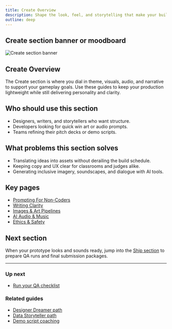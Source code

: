 ```yaml
---
title: Create Overview
description: Shape the look, feel, and storytelling that make your build memorable.
outline: deep
---
```


<!-- DESIGN TODO -->
## Create section banner or moodboard

![Create section banner](/public/create-section-banner-3130.png)

## Create Overview

The Create section is where you dial in theme, visuals, audio, and narrative to support your gameplay goals. Use these guides to keep your production lightweight while still delivering personality and clarity.

## Who should use this section

- Designers, writers, and storytellers who want structure.
- Developers looking for quick win art or audio prompts.
- Teams refining their pitch decks or demo scripts.

## What problems this section solves

- Translating ideas into assets without derailing the build schedule.
- Keeping copy and UX clear for classrooms and judges alike.
- Generating inclusive imagery, soundscapes, and dialogue with AI tools.

## Key pages

- [Prompting For Non-Coders](/create/prompting-for-non-coders)
- [Writing Clarity](/create/writing-clarity)
- [Images & Art Pipelines](/create/images-art-pipelines)
- [AI Audio & Music](/create/ai-audio-music)
- [Ethics & Safety](/create/ethics-safety)

## Next section

When your prototype looks and sounds ready, jump into the [Ship section](/ship/index) to prepare QA runs and final submission packages.

---

### Up next

- [Run your QA checklist](/ship/qa-checklist)

### Related guides

- [Designer Dreamer path](/people/paths/designer-dreamer)
- [Data Storyteller path](/people/paths/data-storyteller)
- [Demo script coaching](/judging/demo-script)
